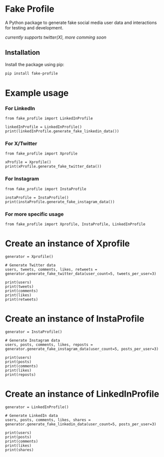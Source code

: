 # Fake Profile

A Python package to generate fake social media user data and interactions for testing and development.

<em> currently supports twitter(X), more comming soon </em>

## Installation

Install the package using pip:

```bash
pip install fake-profile

```


# Example usage
### For LinkedIn
```
from fake_profile import LinkedInProfile

linkedInProfile = LinkedInProfile()
print(linkedInProfile.generate_fake_linkedin_data())
```
### For X/Twitter
```
from fake_profile import Xprofile

xProfile = Xprofile()
print(xProfile.generate_fake_twitter_data())
```
### For Instagram
```
from fake_profile import InstaProfile

instaProfile = InstaProfile()
print(instaProfile.generate_fake_instagram_data())
```

### For more specific usage
```
from fake_profile import Xprofile, InstaProfile, LinkedInProfile
```
# Create an instance of Xprofile
```
generator = Xprofile()

# Generate Twitter data
users, tweets, comments, likes, retweets = generator.generate_fake_twitter_data(user_count=5, tweets_per_user=3)

print(users)
print(tweets)
print(comments)
print(likes)
print(retweets)
```
# Create an instance of InstaProfile
```
generator = InstaProfile()

# Generate Instagram data
users, posts, comments, likes, reposts = generator.generate_fake_instagram_data(user_count=5, posts_per_user=3)

print(users)
print(posts)
print(comments)
print(likes)
print(reposts)
```
# Create an instance of LinkedInProfile
```
generator = LinkedInProfile()

# Generate LinkedIn data
users, posts, comments, likes, shares = generator.generate_fake_linkedin_data(user_count=5, posts_per_user=3)

print(users)
print(posts)
print(comments)
print(likes)
print(shares)
```
